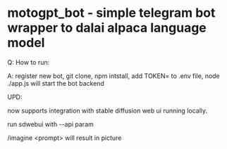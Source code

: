 # motogpt_bot - simple telegram bot wrapper to dalai alpaca language model

Q: How to run:

A: register new bot, git clone, npm intstall, add TOKEN=<your bot token> to .env file, node ./app.js will start the bot backend


UPD:

now supports integration with stable diffusion web ui running locally.

run sdwebui with --api param

/imagine \<prompt\> will result in picture

